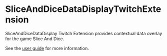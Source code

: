 # SliceAndDiceDataDisplayTwitchExtension

SliceAndDiceDataDisplay Twitch Extension provides contextual data overlay for the game Slice And Dice.

See the <a href="https://kalaniehukai.github.io/SliceAndDiceDataDisplayTwitchExtension/public/userGuide/index.html">user guide</a> for more information.